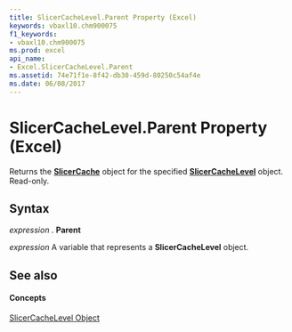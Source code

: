 ```yaml
---
title: SlicerCacheLevel.Parent Property (Excel)
keywords: vbaxl10.chm900075
f1_keywords:
- vbaxl10.chm900075
ms.prod: excel
api_name:
- Excel.SlicerCacheLevel.Parent
ms.assetid: 74e71f1e-8f42-db30-459d-80250c54af4e
ms.date: 06/08/2017
---
```



# SlicerCacheLevel.Parent Property (Excel)

Returns the **[SlicerCache](slicercache-object-excel.md)** object for the specified **[SlicerCacheLevel](slicercachelevel-object-excel.md)** object. Read-only.


## Syntax

 _expression_ . **Parent**

 _expression_ A variable that represents a **SlicerCacheLevel** object.


## See also


#### Concepts


[SlicerCacheLevel Object](slicercachelevel-object-excel.md)

